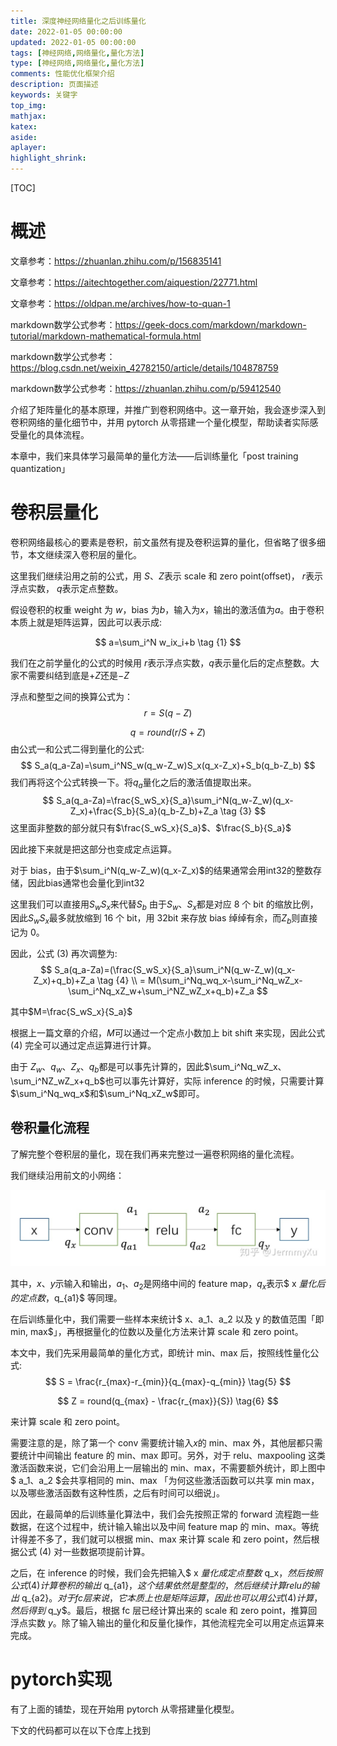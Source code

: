 ```yaml
---
title: 深度神经网络量化之后训练量化
date: 2022-01-05 00:00:00
updated: 2022-01-05 00:00:00
tags: [神经网络,网络量化,量化方法]
type: [神经网络,网络量化,量化方法]
comments: 性能优化框架介绍
description: 页面描述
keywords: 关键字
top_img:
mathjax:
katex:
aside:
aplayer:
highlight_shrink:
---
```


[TOC]

# 概述

文章参考：https://zhuanlan.zhihu.com/p/156835141

文章参考：https://aitechtogether.com/aiquestion/22771.html

文章参考：https://oldpan.me/archives/how-to-quan-1

markdown数学公式参考：https://geek-docs.com/markdown/markdown-tutorial/markdown-mathematical-formula.html

markdown数学公式参考：https://blog.csdn.net/weixin_42782150/article/details/104878759

markdown数学公式参考：https://zhuanlan.zhihu.com/p/59412540

介绍了矩阵量化的基本原理，并推广到卷积网络中。这一章开始，我会逐步深入到卷积网络的量化细节中，并用 pytorch 从零搭建一个量化模型，帮助读者实际感受量化的具体流程。

本章中，我们来具体学习最简单的量化方法——后训练量化「post training quantization」

# 卷积层量化

卷积网络最核心的要素是卷积，前文虽然有提及卷积运算的量化，但省略了很多细节，本文继续深入卷积层的量化。

这里我们继续沿用之前的公式，用 *S*、*Z*表示 scale 和 zero point(offset)， *r*表示浮点实数， *q*表示定点整数。

假设卷积的权重 weight 为 $w$，bias 为$b$，输入为$x$，输出的激活值为$a$。由于卷积本质上就是矩阵运算，因此可以表示成:

$$
a=\sum_i^N w_ix_i+b		\tag {1}
$$

我们在之前学量化的公式的时候用 $r$表示浮点实数，$q$表示量化后的定点整数。大家不需要纠结到底是$+Z$还是$-Z$

浮点和整型之间的换算公式为：
$$
r=S(q-Z) 		\tag {2}
$$


$$
q=round(r/S +Z)    \tag {3}
$$
由公式一和公式二得到量化的公式:
$$
S_a(q_a-Za)=\sum_i^NS_w(q_w-Z_w)S_x(q_x-Z_x)+S_b(q_b-Z_b)
$$
我们再将这个公式转换一下。将$q_a$量化之后的激活值提取出来。
$$
S_a(q_a-Za)=\frac{S_wS_x}{S_a}\sum_i^N(q_w-Z_w)(q_x-Z_x)+\frac{S_b}{S_a}(q_b-Z_b)+Z_a    \tag {3}
$$
这里面非整数的部分就只有$\frac{S_wS_x}{S_a}$、$\frac{S_b}{S_a}$

因此接下来就是把这部分也变成定点运算。

对于 bias，由于$\sum_i^N(q_w-Z_w)(q_x-Z_x)$的结果通常会用int32的整数存储，因此bias通常也会量化到int32

这里我们可以直接用$S_wS_x$来代替$S_b$ 由于$S_w、S_x$都是对应 8 个 bit 的缩放比例，因此$S_wS_x$最多就放缩到 16 个 bit，用 32bit 来存放 bias 绰绰有余，而$Z_b$则直接记为 0。

因此，公式 (3) 再次调整为:
$$
S_a(q_a-Za)=(\frac{S_wS_x}{S_a}\sum_i^N(q_w-Z_w)(q_x-Z_x)+q_b)+Z_a    \tag {4}  \\ = M(\sum_i^Nq_wq_x-\sum_i^Nq_wZ_x-\sum_i^Nq_xZ_w+\sum_i^NZ_wZ_x+q_b)+Z_a
$$

其中$M=\frac{S_wS_x}{S_a}$

根据上一篇文章的介绍，$M$可以通过一个定点小数加上 bit shift 来实现，因此公式 (4) 完全可以通过定点运算进行计算。

由于 $Z_w、q_w、Z_x、q_b$都是可以事先计算的，因此$\sum_i^Nq_wZ_x、\sum_i^NZ_wZ_x+q_b$也可以事先计算好，实际 inference 的时候，只需要计算$\sum_i^Nq_wq_x$和$\sum_i^Nq_xZ_w$即可。



## 卷积量化流程

了解完整个卷积层的量化，现在我们再来完整过一遍卷积网络的量化流程。

我们继续沿用前文的小网络：

![img](images/04.%E6%B7%B1%E5%BA%A6%E7%A5%9E%E7%BB%8F%E7%BD%91%E7%BB%9C%E9%87%8F%E5%8C%96%E4%B9%8B%E5%90%8E%E8%AE%AD%E7%BB%83%E9%87%8F%E5%8C%96/v2-ba5e66c0fadb7e34ee788d3018ac9f20_r.jpg)

其中，$x、y$示输入和输出，$a_1、a_2$是网络中间的 feature map，$q_x$表示$ x $量化后的定点数，$q_{a1}$ 等同理。

在后训练量化中，我们需要一些样本来统计$ x、a_1、a_2 以及 y 的数值范围「即 min, max$」，再根据量化的位数以及量化方法来计算 scale 和 zero point。

本文中，我们先采用最简单的量化方式，即统计 min、max 后，按照线性量化公式:
$$
S = \frac{r_{max}-r_{min}}{q_{max}-q_{min}} \tag{5} 
$$

$$
Z = round(q_{max} - \frac{r_{max}}{S}) \tag{6}
$$





来计算 scale 和 zero point。



需要注意的是，除了第一个 conv 需要统计输入$x$的 min、max 外，其他层都只需要统计中间输出 feature 的 min、max 即可。另外，对于 relu、maxpooling 这类激活函数来说，它们会沿用上一层输出的 min、max，不需要额外统计，即上图中$ a_1、a_2 $会共享相同的 min、max 「为何这些激活函数可以共享 min max，以及哪些激活函数有这种性质，之后有时间可以细说」。



因此，在最简单的后训练量化算法中，我们会先按照正常的 forward 流程跑一些数据，在这个过程中，统计输入输出以及中间 feature map 的 min、max。等统计得差不多了，我们就可以根据 min、max 来计算 scale 和 zero point，然后根据公式 (4) 对一些数据项提前计算。

之后，在 inference 的时候，我们会先把输入$ x $量化成定点整数$ q_x$，然后按照公式 (4) 计算卷积的输出$ q_{a1}$，这个结果依然是整型的，然后继续计算 relu 的输出$ q_{a2}$。对于 fc 层来说，它本质上也是矩阵运算，因此也可以用公式 (4) 计算，然后得到$ q_y$。最后，根据 fc 层已经计算出来的 scale 和 zero point，推算回浮点实数 $y$。除了输入输出的量化和反量化操作，其他流程完全可以用定点运算来完成。



# **pytorch实现**

有了上面的铺垫，现在开始用 pytorch 从零搭建量化模型。

下文的代码都可以在以下仓库上找到





